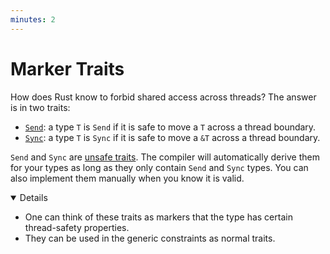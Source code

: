```yaml
---
minutes: 2
---
```


# Marker Traits

How does Rust know to forbid shared access across threads? The answer is in two
traits:

- [`Send`][1]: a type `T` is `Send` if it is safe to move a `T` across a thread
  boundary.
- [`Sync`][2]: a type `T` is `Sync` if it is safe to move a `&T` across a thread
  boundary.

`Send` and `Sync` are [unsafe traits][3]. The compiler will automatically derive
them for your types as long as they only contain `Send` and `Sync` types. You
can also implement them manually when you know it is valid.

[1]: https://doc.rust-lang.org/std/marker/trait.Send.html
[2]: https://doc.rust-lang.org/std/marker/trait.Sync.html
[3]: ../../unsafe-rust/unsafe-traits.md

<details open="true">

- One can think of these traits as markers that the type has certain
  thread-safety properties.
- They can be used in the generic constraints as normal traits.

</details>

